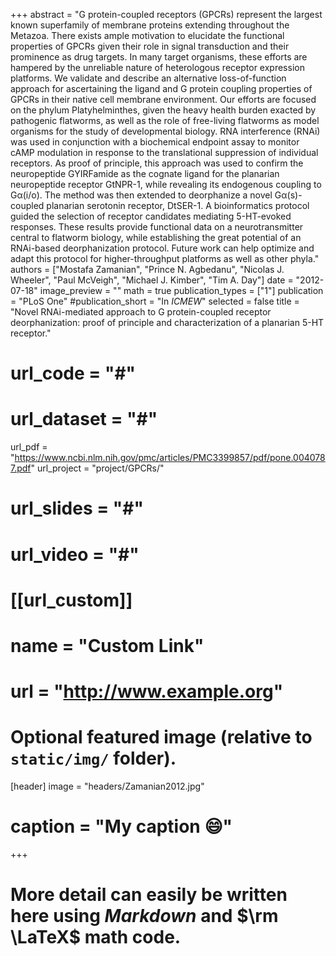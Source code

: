+++
abstract = "G protein-coupled receptors (GPCRs) represent the largest known superfamily of membrane proteins extending throughout the Metazoa. There exists ample motivation to elucidate the functional properties of GPCRs given their role in signal transduction and their prominence as drug targets. In many target organisms, these efforts are hampered by the unreliable nature of heterologous receptor expression platforms. We validate and describe an alternative loss-of-function approach for ascertaining the ligand and G protein coupling properties of GPCRs in their native cell membrane environment. Our efforts are focused on the phylum Platyhelminthes, given the heavy health burden exacted by pathogenic flatworms, as well as the role of free-living flatworms as model organisms for the study of developmental biology. RNA interference (RNAi) was used in conjunction with a biochemical endpoint assay to monitor cAMP modulation in response to the translational suppression of individual receptors. As proof of principle, this approach was used to confirm the neuropeptide GYIRFamide as the cognate ligand for the planarian neuropeptide receptor GtNPR-1, while revealing its endogenous coupling to Gα(i/o). The method was then extended to deorphanize a novel Gα(s)-coupled planarian serotonin receptor, DtSER-1. A bioinformatics protocol guided the selection of receptor candidates mediating 5-HT-evoked responses. These results provide functional data on a neurotransmitter central to flatworm biology, while establishing the great potential of an RNAi-based deorphanization protocol. Future work can help optimize and adapt this protocol for higher-throughput platforms as well as other phyla."
authors = ["Mostafa Zamanian", "Prince N. Agbedanu", "Nicolas J. Wheeler", "Paul McVeigh", "Michael J. Kimber", "Tim A. Day"]
date = "2012-07-18"
image_preview = ""
math = true
publication_types = ["1"]
publication = "PLoS One"
#publication_short = "In *ICMEW*"
selected = false
title = "Novel RNAi-mediated approach to G protein-coupled receptor deorphanization: proof of principle and characterization of a planarian 5-HT receptor."
# url_code = "#"
# url_dataset = "#"
url_pdf = "https://www.ncbi.nlm.nih.gov/pmc/articles/PMC3399857/pdf/pone.0040787.pdf"
url_project = "project/GPCRs/"
# url_slides = "#"
# url_video = "#"

# [[url_custom]]
# name = "Custom Link"
# url = "http://www.example.org"

# Optional featured image (relative to `static/img/` folder).
[header]
image = "headers/Zamanian2012.jpg"
# caption = "My caption :smile:"

+++

# More detail can easily be written here using *Markdown* and $\rm \LaTeX$ math code.
